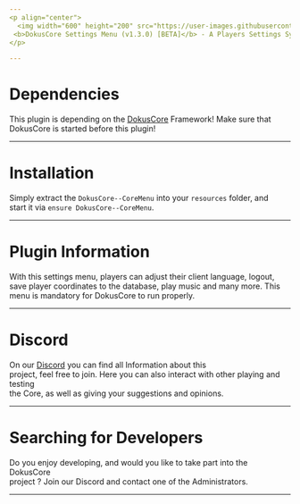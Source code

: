 ```yaml
---
<p align="center">
  <img width="600" height="200" src="https://user-images.githubusercontent.com/49053928/111937011-2e9b8080-8ac7-11eb-914a-a0d94380d611.gif"><br>
 <b>DokusCore Settings Menu (v1.3.0) [BETA]</b> - A Players Settings System for DokusCore!.
</p>

---
```

# Dependencies
This plugin is depending on the [DokusCore](https://github.com/dokucore) Framework!
Make sure that DokusCore is started before this plugin!

---
# Installation
Simply extract the `DokusCore--CoreMenu` into your `resources` folder, and <br>
start it via `ensure DokusCore--CoreMenu`.

---
# Plugin Information
With this settings menu, players can adjust their client language, logout, <br>
save player coordinates to the database, play music and many more. This menu is
mandatory for DokusCore to run properly.

---
# Discord
On our [Discord](https://discord.io/DokusCore) you can find all Information about this<br>
project, feel free to join. Here you can also interact with other playing and testing<br>
the Core, as well as giving your suggestions and opinions.

---
# Searching for Developers
Do you enjoy developing, and would you like to take part into the DokusCore<br>
project ? Join our Discord and contact one of the Administrators.

---
